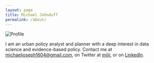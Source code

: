 ```yaml
---
layout: page
title: Michael Johnduff
permalink: /about/
---
```


![Profile](https://avatars2.githubusercontent.com/u/18341816?s=400&u=b47f683b68fa517682bdaeab9df4dead4bf0b01b&v=4)

I am an urban policy analyst and planner with a deep interest in data science and evidence-based policy. Contact me at [michaeljoseph1604@gmail.com](mailto:michaeljoseph1604@gmail.com), on Twitter at [mjjii](http://twitter.com/mjjii), or on [LinkedIn](https://www.linkedin.com/in/michael-joseph-crp/).
